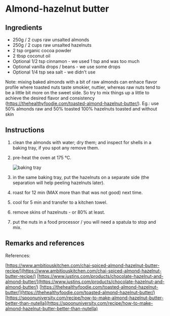 # Almond-hazelnut butter

## Ingredients

* 250g / 2 cups raw unsalted almonds
* 250g / 2 cups raw unsalted hazelnuts
* 2 tsp organic cocoa powder
* 2 tbsp coconut oil
* Optional 1/2 tsp cinnamon - we used 1 tsp and was too much
* Optional vanilla drops / beans - we use some drops
* Optional 1/4 tsp sea salt - we didn't use

Note: mixing baked almonds with a bit of  raw almonds can enhace flavor profile where toasted nuts taste smokier, nuttier, whereas raw nuts tend to be a little bit more on the sweet side. So try to mix things up a little to achieve the desired flavor and consistency (https://thehealthyfoodie.com/toasted-almond-hazelnut-butter/). Eg.: use 50% almonds raw and 50% toasted
100% hazelnuts toasted and without skin

## Instructions

1. clean the almonds with water; dry them; and inspect for shells in a baking tray, if you spot any remove them.
1. pre-heat the oven at 175 °C.
    
    ![baking tray](img/almond_hazelnut_butter_tray.jpg)
1. in the same baking tray, put the hazelnuts on a separate side (the separation will help peeling hazelnuts later).
1. roast for 12 min (MAX more than that was not good) next time.
1. cool for 5 min and transfer to a kitchen towel.
1. remove skins of hazelnuts - or 80% at least.
1. put the nuts in a food processor / you will need a spatula to stop and mix.

## Remarks and references

References:

[https://www.ambitiouskitchen.com/chai-spiced-almond-hazelnut-butter-recipe/](https://www.ambitiouskitchen.com/chai-spiced-almond-hazelnut-butter-recipe/)
[https://www.justins.com/products/chocolate-hazelnut-and-almond-butter/](https://www.justins.com/products/chocolate-hazelnut-and-almond-butter/)
[https://thehealthyfoodie.com/toasted-almond-hazelnut-butter/](https://thehealthyfoodie.com/toasted-almond-hazelnut-butter/)
[https://spoonuniversity.com/recipe/how-to-make-almond-hazelnut-butter-better-than-nutella](https://spoonuniversity.com/recipe/how-to-make-almond-hazelnut-butter-better-than-nutella)
